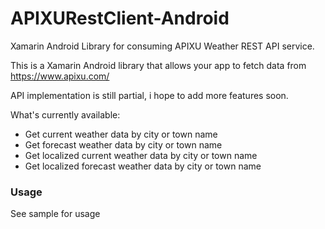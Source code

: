 # APIXURestClient-Android
Xamarin Android Library for consuming APIXU Weather REST API service.

This is a Xamarin Android library that allows your app to fetch data from https://www.apixu.com/

API implementation is still partial, i hope to add more features soon.

What's currently available:
  - Get current weather data by city or town name
  - Get forecast weather data by city or town name
  - Get localized current weather data by city or town name
  - Get localized forecast weather data by city or town name
  
### Usage
See sample for usage  

